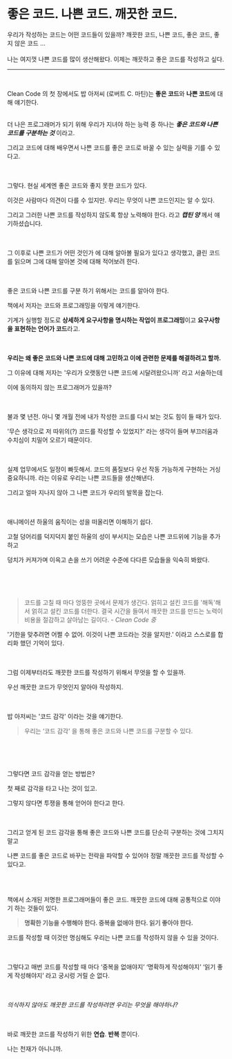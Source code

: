 # 좋은 코드. 나쁜 코드. 깨끗한 코드.

우리가 작성하는 코드는 어떤 코드들이 있을까?
깨끗한 코드, 나쁜 코드, 좋은 코드, 좋지 않은 코드 ...
<br><br>
나는 여지껏 나쁜 코드를 많이 생산해왔다.
이제는 깨끗하고 좋은 코드를 작성하고 싶다.

---
<br>

Clean Code 의 첫 장에서도 밥 아저씨 (로버트 C. 마틴)는 **좋은 코드**와 **나쁜 코드**에 대해 얘기한다.
<br>
<br>

더 나은 프로그래머가 되기 위해 우리가 지녀야 하는 능력 중 하나는 ***좋은 코드와 나쁜 코드를 구분하는 것*** 이라고.

그리고 코드에 대해 배우면서 나쁜 코드를 좋은 코드로 바꿀 수 있는 실력을 기를 수 있다고.
<br>
<br><br>



그렇다. 현실 세계엔 좋은 코드와 좋지 못한 코드가 있다. 

이것은 사람마다 의견이 다를 수 있지만. 우리는 무엇이 나쁜 코드인지는 알 수 있다.

그리고 그러한 나쁜 코드를 작성하지 않도록 항상 노력해야 한다. 라고 ***캡틴 양*** 께서 얘기하셨습니다.
<br>
<br><br>



그 이후로 나쁜 코드가 어떤 것인가 에 대해 알아볼 필요가 있다고 생각했고, 클린 코드를 읽으며 그에 대해 알아본 것에 대해 적어보려 한다.
<br>
<br><br>


좋은 코드와 나쁜 코드를 구분 하기 위해서는 코드를 알아야 한다.

책에서 저자는 코드와 프로그래밍을 이렇게 얘기한다.

기계가 실행할 정도로 **상세하게 요구사항을 명시하는 작업이 프로그래밍**이고 **요구사항을 표현하는 언어가 코드**라고.
<br>
<br><br>


**우리는 왜 좋은 코드와 나쁜 코드에 대해 고민하고 이에 관련한 문제를 해결하려고 할까.**

그 이유에 대해 저자는 '우리가 오랫동안 나쁜 코드에 시달려왔으니까' 라고 서술하는데 

이에 동의하지 않는 프로그래머가 있을까?
<br>
<br><br>


불과 몇 년전. 아니 몇 개월 전에 내가 작성한 코드를 다시 보는 것도 힘이 들 때가 있다.

'무슨 생각으로 저 따위의(?) 코드를 작성할 수 있었지?' 라는 생각이 들며 부끄러움과 수치심이 치밀어 오르기 때문이다.
<br>
<br> <br>


실제 업무에서도 일정이 빠듯해서. 코드의 품질보다 우선 작동 가능하게 구현하는 거싱 중요하니까. 라는 이유로 우리는 나쁜 코드들을 생산해낸다.

그리고 얼마 지나지 않아 그 나쁜 코드가 우리의 발목을 잡는다.
<br>
<br><br>


애니메이션 하울의 움직이는 성을 떠올리면 이해하기 쉽다. 

고철 덩어리를 덕지덕지 붙인 하울의 성이 부서지는 모습은 나쁜 코드위에 기능을 추가하고 

덩치가 커져가며 이윽고 손을 쓰기 어려운 수준에 다다른 모습들을 익숙히 봐왔다.

<br>
<br><br>


> 코드를 고칠 때 마다 엉뚱한 곳에서 문제가 생긴다.
얽히고 설킨 코드를 '해독'해서 얽히고 설킨 코드를 더한다.
결국 시간을 들여서 깨끗한 코드를 만드는 노력이 비용을 절감하고 살아남는 길이다.
*- Clean Code 중*
> 

'기한을 맞추려면 어쩔 수 없어. 이것이 나쁜 코드라는 것을 알지만.' 이라고 스스로를 합리화 했던 기억이 있다.
<br>
<br><br>


그럼 이제부터라도 깨끗한 코드를 작성하기 위해서 무엇을 할 수 있을까.

우선 깨끗한 코드가 무엇인지 알아야 작성하지.
<br>
<br><br>


밥 아저씨는 '코드 감각' 이라는 것을 얘기한다.

> 우리는 ‘코드 감각' 을 통해 좋은 코드와 나쁜 코드를 구분할 수 있다.

<br>
<br><br>


그렇다면 코드 감각을 얻는 방법은? 

첫 째로 감각을 타고 나는 것이 있고.

그렇지 않다면 투쟁을 통해 얻어야 한다고 한다.
<br>
<br><br>


그리고 얻게 된 코드 감각을 통해 좋은 코드와 나쁜 코드를 단순히 구분하는 것에 그치지 말고

나쁜 코드를 좋은 코드로 바꾸는 전략을 파악할 수 있어야 정말 깨끗한 코드를 작성할 수 있다고.
<br><br>

<br>

책에서 소개된 저명한 프로그래머들이 좋은 코드. 깨끗한 코드에 대해 공통적으로 이야기 하는 것들이 있다.

> **명확한 기능을 수행해야 한다.
중복을 없애야 한다.
읽기 좋아야 한다.**
> 

코드를 작성할 때 이것만 명심해도 우리는 나쁜 코드를 작성하지 않을 수 있을 것이다.
<br>
<br><br>


그렇다고 매번 코드를 작성할 때 마다 ‘중복을 없애야지’ ‘명확하게 작성해야지’ ‘읽기 좋게 작성해야지’ 라고 궁시렁 거릴 순 없다.
<br>
<br><br>


*의식하지 않아도 깨끗한 코드를 작성하려면 우리는 무엇을 해야하나?*
<br>
<br><br>


바로 깨끗한 코드를 작성하기 위한 **연습**. **반복** 뿐이다. 

나는 천재가 아니니까.
